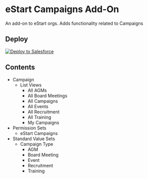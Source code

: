 # eStart Campaigns Add-On
An add-on to eStart orgs. Adds functionality related to Campaigns

## Deploy
<a href="https://githubsfdeploy.herokuapp.com?owner=Enclude-Components&repo=eStart-NPC-Campaigns-Add-on&ref=main">
  <img alt="Deploy to Salesforce"
       src="https://raw.githubusercontent.com/afawcett/githubsfdeploy/master/deploy.png">
</a>

## Contents
- Campaign
  - List Views
    - All AGMs
    - All Board Meetings
    - All Campaigns
    - All Events
    - All Recruitment
    - All Training
    - My Campaigns
- Permission Sets
  - eStart Campaigns
- Standard Value Sets
  - Campaign Type
    - AGM
    - Board Meeting
    - Event
    - Recruitment
    - Training

